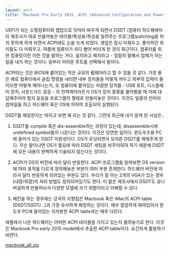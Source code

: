 ```yaml
---
layout: post
title: "Macbook Pro Early 2015, ACPI (Advanced Configuration and Power Interface) table"
---
```



UEFI가 되는 소형컴퓨터와 랩탑으로 잇따라 바꾸게 되면서 DSDT (컴퓨터 하드웨에따라 제조사가 따로 만들어놓은 테이블/특성표/특성을 알려주는 프로그램)patching을 피치 못하게 하게 되면서 ACPI에도 눈을 뜨게 되었다. 생업은 잠시 미뤄두고. 좋아하던 취미들도 다 미뤄두고. 여름에 컴퓨터가 죄다 뻗어 버리게 된 것이 화근이다. 컴퓨터를 위한 컴퓨팅이란 이런 것을 말하는 거다. 설치하고 패치하고 - 엄밀히 말해서 업체가 하는 일을 내가 하는 것이다. 일부러 어려운 루트를 선택해서 말이다.




ACPI라는 것은 BIOS에 붙어있는 작은 규모의 펌웨어라고 할 수 있을 것 같다. 가장 좋은 예로 컴퓨터에서 슬립 명령을 내리면 내부 장치들을 어떻게 꺼두고 외부의 입력이 들어오면 어떻게 깨어나는지, 또 컴퓨터에 붙어있는 자잘한 장치들 - USB 포트, 디스플레이 장치, 사운드카드 등등 - 의 전력제어라든가 OS가 장치 종류를 물어봤을 때 어찌 대답해주어야 할지 등등을 프로그램의 형태로 만들어놓은 것이다. 이것도 일종의 언어라 컴파일을 하고 하드웨어 혹은 OS에 의하여 호출되어 실행된다.




DSDT를 패칭한지는 따지고 보면 꽤 되는 것 같다. 그런데 최근에 내가 알게 된 사실은..




1) DSDT를 compile 혹은 dis-assemble하는 과정이 있는데, disassemble시에 undefined symbol들이 나온다는 것이다. 이것은 당연한 일이다. 윈도우즈용 PC에 들어가 있는 DSDT 미완성이다. OS가 로딩되면서 모자른 DSDT를 채워주게 된다. 무슨 말이냐면 OS가 필요에 따라 DSDT 세팅을 바꾸어줘야 하기 때문에 DSDT에 모든 내용이 완벽하게 기술되지 않는다는 것이다. 




2) ACPI가 OS의 버전에 따라 달리 반응한다. ACPI 프로그램을 읽어보면 OS version에 따라 동작을 다르게 정의해놓은 부분이 여러 부분 존재한다. 하드웨어 버전에 따라서 달리 반응하게 되어있는 부분도 있다. 우리가 잘 아는 2개의 VGA가 있는 경우 (내장/외장)의 처리 방법도 정의되어있기도 한다. 이 말은 제조사에서 DSDT도 유니버설하게 만들어놔서 다양한 모델에 쓰기 위함이라고 이해할 수 있다.




3) 해킨을 하는 경우에는 긍국의 지향점은 Macbook 혹은 iMac의 ACPI table (DSDT/SSDT/...)과 가장 유사하게 패칭하는 것이다. 매우 깔끔하게 짜여있어서 윈도우 PC에 들어있는 지저분한 ACPI table과는 매우 다르다. 




애플에서 나온 하드웨어는 어떠한 ACPI 테이블을 가지고 있는지 올려놓기로 한다. 이것은 Macbook Pro early 2015 model에서 추출한 ACPI table이다. 요긴하게 활용하기 바란다.






[ macbook_all.zip](http://tonebrew.tistory.com/attachment/cfile10.uf@2303703755E528C935D76A.zip)










